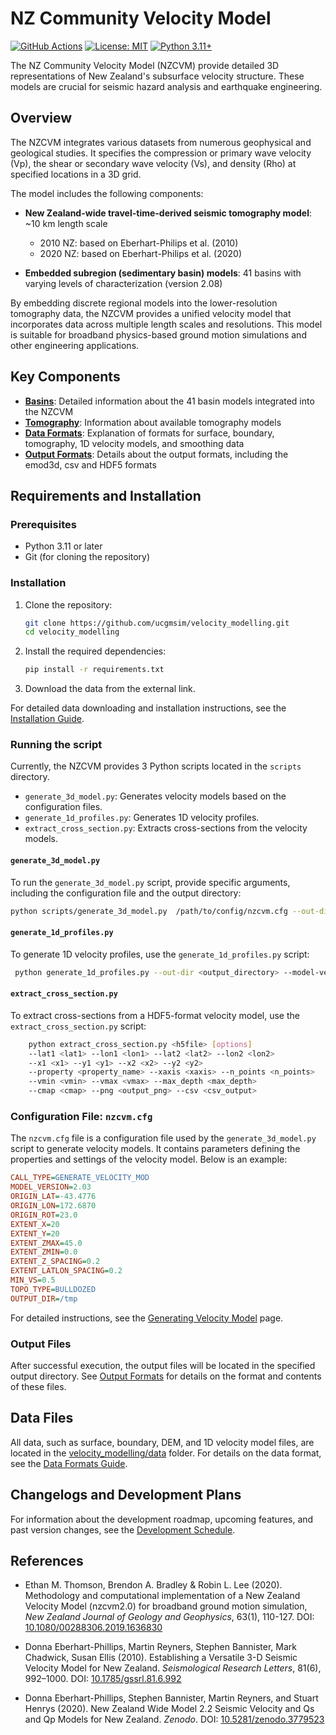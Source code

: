 # NZ Community Velocity Model

[![GitHub Actions](https://github.com/ucgmsim/velocity_modelling/workflows/CI/badge.svg)](https://github.com/ucgmsim/velocity_modelling/actions)
[![License: MIT](https://img.shields.io/badge/License-MIT-yellow.svg)](https://opensource.org/licenses/MIT)
[![Python 3.11+](https://img.shields.io/badge/python-3.11+-blue.svg)](https://www.python.org/downloads/)

The NZ Community Velocity Model (NZCVM) provide detailed 3D representations of New Zealand's subsurface velocity structure. These models are crucial for seismic hazard analysis and earthquake engineering.

## Overview

The NZCVM integrates various datasets from numerous geophysical and geological studies. It specifies the compression or primary wave velocity (Vp), the shear or secondary wave velocity (Vs), and density (Rho) at specified locations in a 3D grid.

The model includes the following components:

- **New Zealand-wide travel-time-derived seismic tomography model**: ~10 km length scale
    - 2010 NZ: based on Eberhart-Philips et al. (2010)
    - 2020 NZ: based on Eberhart-Philips et al. (2020)

- **Embedded subregion (sedimentary basin) models**: 41 basins with varying levels of characterization (version 2.08)

By embedding discrete regional models into the lower-resolution tomography data, the NZCVM provides a unified velocity model that incorporates data across multiple length scales and resolutions. This model is suitable for broadband physics-based ground motion simulations and other engineering applications.

## Key Components

- [**Basins**](wiki/Basins.md): Detailed information about the 41 basin models integrated into the NZCVM
- [**Tomography**](wiki/Tomography.md): Information about available tomography models
- [**Data Formats**](wiki/DataFormats.md): Explanation of formats for surface, boundary, tomography, 1D velocity models, and smoothing data
- [**Output Formats**](wiki/OutputFormats.md): Details about the output formats, including the emod3d, csv and HDF5 formats

## Requirements and Installation

### Prerequisites

- Python 3.11 or later
- Git (for cloning the repository)

### Installation

1. Clone the repository:
     ```bash
     git clone https://github.com/ucgmsim/velocity_modelling.git
     cd velocity_modelling
     ```

2. Install the required dependencies:
     ```bash
     pip install -r requirements.txt
     ```

3. Download the data from the external link.

For detailed data downloading and installation instructions, see the [Installation Guide](wiki/Installation.md).



### Running the script

Currently, the NZCVM provides 3 Python scripts  located in the `scripts` directory. 
- `generate_3d_model.py`: Generates velocity models based on the configuration files.
- `generate_1d_profiles.py`: Generates 1D velocity profiles.
- `extract_cross_section.py`: Extracts cross-sections from the velocity models.

#### `generate_3d_model.py`
To run the `generate_3d_model.py` script, provide specific arguments, including the configuration file and the output directory:

```sh
python scripts/generate_3d_model.py  /path/to/config/nzcvm.cfg --out-dir /path/to/output
```
#### `generate_1d_profiles.py`
To generate 1D velocity profiles, use the `generate_1d_profiles.py` script:

```sh
 python generate_1d_profiles.py --out-dir <output_directory> --model-version <version> --location-csv <csv_file> --min-vs <min_vs> --topo-type <topo_type> [--custom-depth <depth_file>] 
```

#### `extract_cross_section.py`
To extract cross-sections from a HDF5-format velocity model, use the `extract_cross_section.py` script:

```sh
    python extract_cross_section.py <h5file> [options]
    --lat1 <lat1> --lon1 <lon1> --lat2 <lat2> --lon2 <lon2>
    --x1 <x1> --y1 <y1> --x2 <x2> --y2 <y2>
    --property <property_name> --xaxis <xaxis> --n_points <n_points>
    --vmin <vmin> --vmax <vmax> --max_depth <max_depth>
    --cmap <cmap> --png <output_png> --csv <csv_output>

```
### Configuration File: `nzcvm.cfg`

The `nzcvm.cfg` file is a configuration file used by the `generate_3d_model.py` script to generate velocity models. It contains parameters defining the properties and settings of the velocity model. Below is an example:

```ini
CALL_TYPE=GENERATE_VELOCITY_MOD
MODEL_VERSION=2.03
ORIGIN_LAT=-43.4776
ORIGIN_LON=172.6870
ORIGIN_ROT=23.0
EXTENT_X=20
EXTENT_Y=20
EXTENT_ZMAX=45.0
EXTENT_ZMIN=0.0
EXTENT_Z_SPACING=0.2
EXTENT_LATLON_SPACING=0.2
MIN_VS=0.5
TOPO_TYPE=BULLDOZED
OUTPUT_DIR=/tmp
```

For detailed instructions, see the [Generating Velocity Model](wiki/Generating-Velocity-Model.md) page.

### Output Files

After successful execution, the output files will be located in the specified output directory. See [Output Formats](wiki/OutputFormats.md) for details on the format and contents of these files.

## Data Files

All data, such as surface, boundary, DEM, and 1D velocity model files, are located in the [velocity_modelling/data](velocity_modelling/data) folder. For details on the data format, see the [Data Formats Guide](wiki/DataFormats.md).

## Changelogs and Development Plans

For information about the development roadmap, upcoming features, and past version changes, see the [Development Schedule](wiki/Development-Schedule.md).

## References

- Ethan M. Thomson, Brendon A. Bradley & Robin L. Lee (2020). Methodology and computational implementation of a New Zealand Velocity Model (nzcvm2.0) for broadband ground motion simulation, *New Zealand Journal of Geology and Geophysics*, 63(1), 110-127. DOI: [10.1080/00288306.2019.1636830](https://doi.org/10.1080/00288306.2019.1636830)

- Donna Eberhart-Phillips, Martin Reyners, Stephen Bannister, Mark Chadwick, Susan Ellis (2010). Establishing a Versatile 3-D Seismic Velocity Model for New Zealand. *Seismological Research Letters*, 81(6), 992–1000. DOI: [10.1785/gssrl.81.6.992](https://doi.org/10.1785/gssrl.81.6.992)

- Donna Eberhart-Phillips, Stephen Bannister, Martin Reyners, and Stuart Henrys (2020). New Zealand Wide Model 2.2 Seismic Velocity and Qs and Qp Models for New Zealand. *Zenodo*. DOI: [10.5281/zenodo.3779523](https://doi.org/10.5281/zenodo.3779523)
